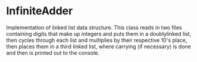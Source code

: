 # InfiniteAdder
Implementation of linked list data structure.
This class reads in two files containing digits that make up integers and puts them in a doublylinked list, then cycles through each list and multiplies by their respective 10's place, then places them in a third linked list, where carrying (if necessary) is done and then is printed out to the console.
